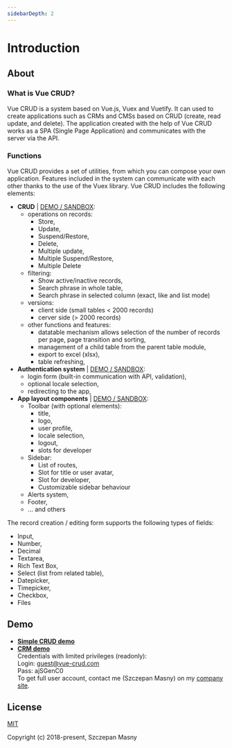 ```yaml
---
sidebarDepth: 2
---
```


# Introduction

## About

### What is Vue CRUD?

Vue CRUD is a system based on Vue.js, Vuex and Vuetify. It can used to create applications such as CRMs and CMSs based on CRUD (create, read update, and delete). The application created with the help of Vue CRUD works as a SPA (Single Page Application) and communicates with the server via the API.

### Functions

Vue CRUD provides a set of utilities, from which you can compose your own application. Features included in the system can communicate with each other thanks to the use of the Vuex library. Vue CRUD includes the following elements:

- **CRUD** | <a href="http://vue-crud-demo.id-a.pl/#/crud" target="_blank">DEMO / SANDBOX</a>:
  - operations on records:
    - Store,
    - Update,
    - Suspend/Restore,
    - Delete,
    - Multiple update,
    - Multiple Suspend/Restore,
    - Multiple Delete
  - filtering:
    - Show active/inactive records,
    - Search phrase in whole table,
    - Search phrase in selected column (exact, like and list mode)
  - versions:
    - client side (small tables < 2000 records)
    - cerver side (> 2000 records)
  - other functions and features:
    - datatable mechanism allows selection of the number of records per page, page transition and sorting,
    - management of a child table from the parent table module,
    - export to excel (xlsx),
    - table refreshing,
- **Authentication system** | <a href="http://vue-crud-demo.id-a.pl/#/login" target="_blank">DEMO / SANDBOX</a>:
  - login form (built-in communication with API, validation),
  - optional locale selection,
  - redirecting to the app,
- **App layout components** | <a href="http://vue-crud-demo.id-a.pl/#/app" target="_blank">DEMO / SANDBOX</a>:
  - Toolbar (with optional elements):
    - title,
    - logo,
    - user profile,
    - locale selection,
    - logout,
    - slots for developer
  - Sidebar:
    - List of routes,
    - Slot for title or user avatar,
    - Slot for developer,
    - Customizable sidebar behaviour
  - Alerts system,
  - Footer,
  - ... and others

The record creation / editing form supports the following types of fields:

* Input,
* Number,
* Decimal
* Textarea,
* Rich Text Box,
* Select (list from related table),
* Datepicker,
* Timepicker,
* Checkbox,
* Files

## Demo

- **<a href="http://vue-crud-simple.id-a.pl" target="_blank">Simple CRUD demo</a>**
- **<a href="http://vue-crud-crm.id-a.pl" target="_blank">CRM demo</a>**\
    Credentials with limited privileges (readonly):\
    Login:  guest@vue-crud.com\
    Pass:   ajSGenC0\
    To get full user account, contact me (Szczepan Masny) on my
    <a href="http://id-a.pl" target="_blank">company site</a>.

## License
[MIT](https://opensource.org/licenses/MIT)

Copyright (c) 2018-present, Szczepan Masny